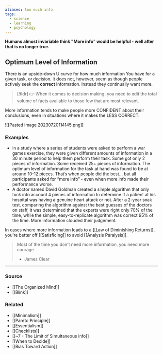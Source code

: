 ```yaml
---
aliases: too much info
tags:
  - science
  - learning
  - psychology
---
```

**Humans almost invariable think "More info" would be helpful - well after that is no longer true.**

## Optimum Level of Information

There is an upside-down U curve for how much information You have for a given task, or decision. It does not, however, seem as though people actively seek the **correct** information. Instead they continually want more.

> [!tldr] 👉 When it comes to decision making, you need to edit the total volume of facts available to those few that are most relevant.

More information tends to make people more CONFIDENT about their conclusions, even in situations where it makes the LESS CORRECT.

![[Pasted image 20230720114145.png]]

### Examples

- In a study where a series of students were asked to perform a war games exercise, they were given different amounts of information in a 30 minute period to help them perform their task. Some got only 2 pieces of information. Some received 25+ pieces of information. The optimum level of information for the task at hand was found to be at around 10-12 pieces. That’s when people did the best... but all participants asked for “more info” - even when more info made their performance worse.
- A doctor named David Goldman created a simple algorithm that only took into account 4 pieces of information to determine if a patient at his hospital was having a genuine heart attack or not. After a 2-year soak test, comparing the algorithm against the best guesses of the doctors on staff, it was determined that the experts were right only 70% of the time, while the simple, easy-to-replicate algorithm was correct 95% of the time. More information clouded their judgement.

In cases where more information leads to a [[Law of Diminishing Returns]], you're better off [[Satisficing]] to avoid [[Analysis Paralysis]].

> Most of the time you don't need more information, you need more courage. 
> - James Clear

---

### Source
- [[The Organized Mind]]
- [[Blink]]

### Related
- [[Minimalism]]
- [[Pareto Principle]]
- [[Essentialism]] 
- [[Checklists]] 
- [[~7 - The Limit of Simultaneous Info]] 
- [[When to Decide]]
- [[Bias Toward Action]]